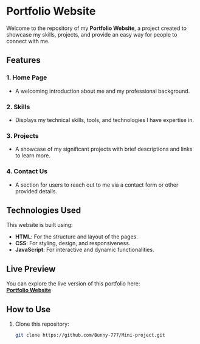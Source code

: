 # Portfolio Website

Welcome to the repository of my **Portfolio Website**, a project created to showcase my skills, projects, and provide an easy way for people to connect with me.

## Features

### 1. **Home Page**
   - A welcoming introduction about me and my professional background.

### 2. **Skills**
   - Displays my technical skills, tools, and technologies I have expertise in.

### 3. **Projects**
   - A showcase of my significant projects with brief descriptions and links to learn more.

### 4. **Contact Us**
   - A section for users to reach out to me via a contact form or other provided details.

## Technologies Used

This website is built using:

- **HTML**: For the structure and layout of the pages.
- **CSS**: For styling, design, and responsiveness.
- **JavaScript**: For interactive and dynamic functionalities.

## Live Preview

You can explore the live version of this portfolio here:  
**[Portfolio Website](https://bunny-777.github.io/Mini-project/index.html)**

## How to Use

1. Clone this repository:  
   ```bash
   git clone https://github.com/Bunny-777/Mini-project.git
